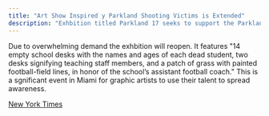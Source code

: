 ```yaml
---
title: "Art Show Inspired y Parkland Shooting Victims is Extended"
description: "Exhbition titled Parkland 17 seeks to support the Parkland High School Victims and the students demanding a change"
---
```


Due to overwhelming demand the exhbition will reopen. It features "14 empty school desks with the names and ages of each dead student, two desks signifying teaching staff members, and a patch of grass with painted football-field lines, in honor of the school’s assistant football coach." This is a sgnificant event in Miami for graphic artists to use their talent to spread awareness.


[New York Times](https://www.nytimes.com/2018/03/13/arts/design/art-show-inspired-by-parkland-victims-extended.html?rref=collection%2Fsectioncollection%2Fdesign&action=click&contentCollection=design&region=rank&module=package&version=highlights&contentPlacement=9&pgtype=sectionfront)


